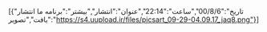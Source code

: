 [{"تاریخ":"00/8/6","ساعت":"22:14","عنوان":"انتشار","بیشتر":"برنامه ما انتشار یافت","تصویر":"https://s4.uupload.ir/files/picsart_09-29-04.09.17_jaq8.png"}]
